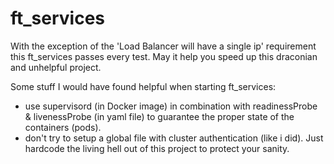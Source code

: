 # ft_services

With the exception of the 'Load Balancer will have a single ip' requirement this ft_services passes every test. May it help you speed up this draconian and unhelpful project.

Some stuff I would have found helpful when starting ft_services:
- use supervisord (in Docker image) in combination with readinessProbe & livenessProbe (in yaml file) to guarantee the proper state of the containers (pods).
- don't try to setup a global file with cluster authentication (like i did). Just hardcode the living hell out of this project to protect your sanity.
